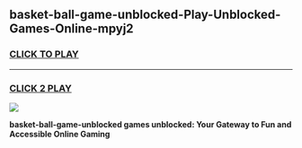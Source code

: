 
## basket-ball-game-unblocked-Play-Unblocked-Games-Online-mpyj2
<h3>
<a href="https://premium76.site?title=basket-ball-game-unblocked&ref=24A">CLICK TO PLAY</a></h3>
<hr>

<h3>
<a href="https://premium76.site?title=basket-ball-game-unblocked&ref=24A">CLICK 2 PLAY</a>
  
</h3>

<a href="https://premium76.site?title=basket-ball-game-unblocked&ref=24A"><img src="https://clearcache.store/games.png"></a>


**basket-ball-game-unblocked games unblocked: Your Gateway to Fun and Accessible Online Gaming**

